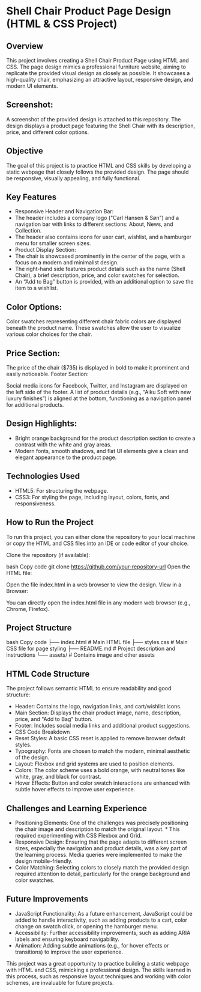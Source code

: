 # Shell Chair Product Page Design (HTML & CSS Project)

## Overview

This project involves creating a Shell Chair Product Page using HTML and CSS. The page design mimics a professional furniture website, aiming to replicate the provided visual design as closely as possible. It showcases a high-quality chair, emphasizing an attractive layout, responsive design, and modern UI elements.

## Screenshot:

A screenshot of the provided design is attached to this repository. The design displays a product page featuring the Shell Chair with its description, price, and different color options.

## Objective
The goal of this project is to practice HTML and CSS skills by developing a static webpage that closely follows the provided design. The page should be responsive, visually appealing, and fully functional.

## Key Features
* Responsive Header and Navigation Bar:
* The header includes a company logo ("Carl Hansen & Søn") and a navigation bar with links to different sections: About, News, and Collection.
* The header also contains icons for user cart, wishlist, and a hamburger menu for smaller screen sizes.
* Product Display Section:
* The chair is showcased prominently in the center of the page, with a focus on a modern and minimalist design.
* The right-hand side features product details such as the name (Shell Chair), a brief description, price, and color swatches for selection.
* An “Add to Bag” button is provided, with an additional option to save the item to a wishlist.

## Color Options:

Color swatches representing different chair fabric colors are displayed beneath the product name. These swatches allow the user to visualize various color choices for the chair.

## Price Section:

The price of the chair ($735) is displayed in bold to make it prominent and easily noticeable.
Footer Section:

Social media icons for Facebook, Twitter, and Instagram are displayed on the left side of the footer.
A list of product details (e.g., “Aiku Soft with new luxury finishes”) is aligned at the bottom, functioning as a navigation panel for additional products.

## Design Highlights:

* Bright orange background for the product description section to create a contrast with the white and gray areas.
* Modern fonts, smooth shadows, and flat UI elements give a clean and elegant appearance to the product page.

## Technologies Used
* HTML5: For structuring the webpage.
* CSS3: For styling the page, including layout, colors, fonts, and responsiveness.

## How to Run the Project
To run this project, you can either clone the repository to your local machine or copy the HTML and CSS files into an IDE or code editor of your choice.

Clone the repository (if available):

bash
Copy code
git clone https://github.com/your-repository-url
Open the HTML file:

Open the file index.html in a web browser to view the design.
View in a Browser:

You can directly open the index.html file in any modern web browser (e.g., Chrome, Firefox).

## Project Structure
bash
Copy code
├── index.html     # Main HTML file
├── styles.css     # Main CSS file for page styling
├── README.md      # Project description and instructions
└── assets/        # Contains image and other assets

## HTML Code Structure

The project follows semantic HTML to ensure readability and good structure:

* Header: Contains the logo, navigation links, and cart/wishlist icons.
* Main Section: Displays the chair product image, name, description, price, and "Add to Bag" button.
* Footer: Includes social media links and additional product suggestions.
* CSS Code Breakdown
* Reset Styles: A basic CSS reset is applied to remove browser default styles.
* Typography: Fonts are chosen to match the modern, minimal aesthetic of the design.
* Layout: Flexbox and grid systems are used to position elements.
* Colors: The color scheme uses a bold orange, with neutral tones like white, gray, and black for contrast.
* Hover Effects: Button and color swatch interactions are enhanced with subtle hover effects to improve user experience.

## Challenges and Learning Experience
*  Positioning Elements: One of the challenges was precisely positioning the chair image and description to match the original layout. * This required experimenting with CSS Flexbox and Grid.
* Responsive Design: Ensuring that the page adapts to different screen sizes, especially the navigation and product details, was a key part of the learning process. Media queries were implemented to make the design mobile-friendly.
* Color Matching: Selecting colors to closely match the provided design required attention to detail, particularly for the orange background and color swatches.

## Future Improvements

* JavaScript Functionality: As a future enhancement, JavaScript could be added to handle interactivity, such as adding products to a cart, color change on swatch click, or opening the hamburger menu.
* Accessibility: Further accessibility improvements, such as adding ARIA labels and ensuring keyboard navigability.
* Animation: Adding subtle animations (e.g., for hover effects or transitions) to improve the user experience.


This project was a great opportunity to practice building a static webpage with HTML and CSS, mimicking a professional design. The skills learned in this process, such as responsive layout techniques and working with color schemes, are invaluable for future projects.
